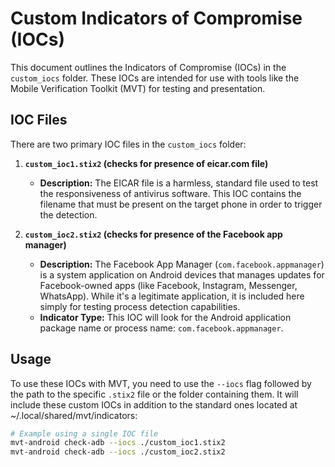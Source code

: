 # Custom Indicators of Compromise (IOCs)

This document outlines the Indicators of Compromise (IOCs) in the `custom_iocs` folder. These IOCs are intended for use with tools like the Mobile Verification Toolkit (MVT) for testing and presentation.

## IOC Files

There are two primary IOC files in the `custom_iocs` folder:

1.  **`custom_ioc1.stix2` (checks for presence of eicar.com file)**
    * **Description:** The EICAR file is a harmless, standard file used to test the responsiveness of antivirus software. This IOC contains the filename that must be present on the target phone in order to trigger the detection.    

2.  **`custom_ioc2.stix2` (checks for presence of the Facebook app manager)**
    * **Description:** The Facebook App Manager (`com.facebook.appmanager`) is a system application on Android devices that manages updates for Facebook-owned apps (like Facebook, Instagram, Messenger, WhatsApp). While it's a legitimate application, it is included here simply for testing process detection capabilities.
    * **Indicator Type:** This IOC will look for the Android application package name or process name: `com.facebook.appmanager`.

## Usage

To use these IOCs with MVT, you need to use the `--iocs` flag followed by the path to the specific `.stix2` file or the folder containing them. It will include these custom IOCs in addition to the standard ones located at ~/.local/shared/mvt/indicators:

```bash
# Example using a single IOC file
mvt-android check-adb --iocs ./custom_ioc1.stix2
mvt-android check-adb --iocs ./custom_ioc2.stix2
